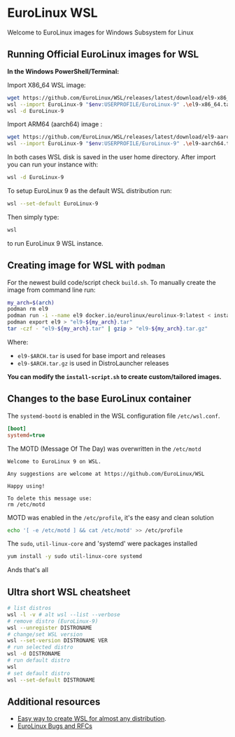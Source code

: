 # EuroLinux WSL

Welcome to EuroLinux images for Windows Subsystem for Linux

## Running Official EuroLinux images for WSL

**In the Windows PowerShell/Terminal:**

Import X86_64 WSL image:
```bash
wget https://github.com/EuroLinux/WSL/releases/latest/download/el9-x86_64.tar -o el9-x86_64.tar
wsl --import EuroLinux-9 "$env:USERPROFILE/EuroLinux-9" .\el9-x86_64.tar --version 2
wsl -d EuroLinux-9
```

Import ARM64 (aarch64) image :

```bash
wget https://github.com/EuroLinux/WSL/releases/latest/download/el9-aarch64.tar -o el9-aarch64.tar
wsl --import EuroLinux-9 "$env:USERPROFILE/EuroLinux-9" .\el9-aarch64.tar --version 2
```

In both cases WSL disk is saved in the user home directory.
After import you can run your instance with:
```bash
wsl -d EuroLinux-9
```

To setup EuroLinux 9 as the default WSL distribution run:
```bash
wsl --set-default EuroLinux-9
```

Then simply type:
```bash
wsl
```
to run EuroLinux 9 WSL instance.

## Creating image for WSL with `podman`

For the newest build code/script check `build.sh`. To manually
create the image from command line run:

```bash
my_arch=$(arch)
podman rm el9
podman run -i --name el9 docker.io/eurolinux/eurolinux-9:latest < install-script.sh
podman export el9 > "el9-${my_arch}.tar"
tar -czf - "el9-${my_arch}.tar" | gzip > "el9-${my_arch}.tar.gz"
```

Where:
- `el9-$ARCH.tar` is used for base import and releases
- `el9-$ARCH.tar.gz` is used in DistroLauncher releases

**You can modify the `install-script.sh` to create custom/tailored images.**

## Changes to the base EuroLinux container

The `systemd-bootd` is enabled in the WSL configuration file `/etc/wsl.conf`.
```ini
[boot]
systemd=true
```

The MOTD (Message Of The Day) was overwritten in the `/etc/motd`
```
Welcome to EuroLinux 9 on WSL.

Any suggestions are welcome at https://github.com/EuroLinux/WSL

Happy using!

To delete this message use:
rm /etc/motd
```


MOTD was enabled in the `/etc/profile`, it's the easy and clean solution

```bash
echo '[ -e /etc/motd ] && cat /etc/motd' >> /etc/profile
```

The `sudo`, `util-linux-core` and 'systemd' were packages installed

```bash
yum install -y sudo util-linux-core systemd
```
Ands that's all

## Ultra short WSL cheatsheet

```bash
# list distros
wsl -l -v # alt wsl --list --verbose
# remove distro (EuroLinux-9)
wsl --unregister DISTRONAME
# change/set WSL version
wsl --set-version DISTRONAME VER
# run selected distro
wsl -d DISTRONAME
# run default distro
wsl
# set default distro
wsl --set-default DISTRONAME
```

## Additional resources

- [Easy way to create WSL for almost any distribution](https://learn.microsoft.com/en-us/windows/wsl/use-custom-distro).
- [EuroLinux Bugs and RFCs](https://github.com/EuroLinux/eurolinux-distro-bugs-and-rfc)
